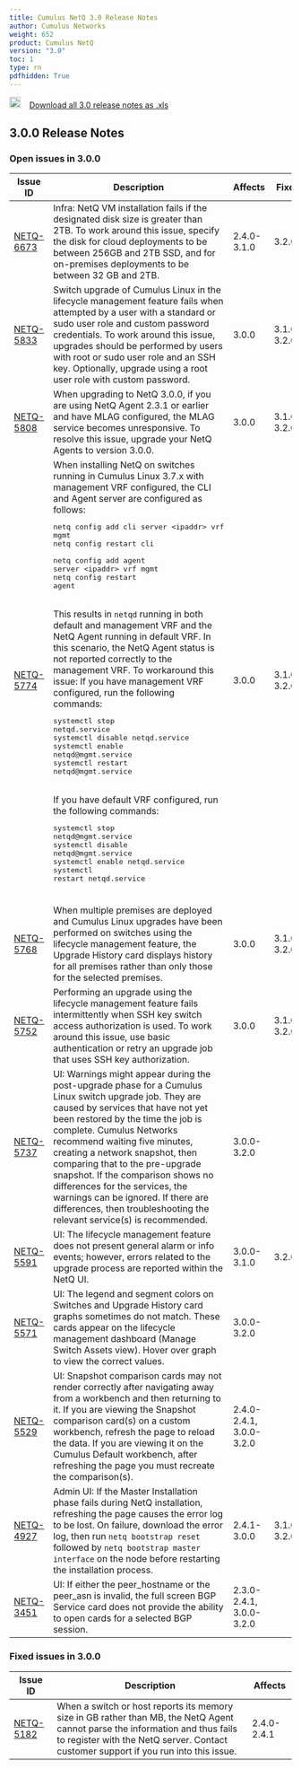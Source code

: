 ```yaml
---
title: Cumulus NetQ 3.0 Release Notes
author: Cumulus Networks
weight: 652
product: Cumulus NetQ
version: "3.0"
toc: 1
type: rn
pdfhidden: True
---
```

<a href="/cumulus-netq-30/rn.xls"><img src="/images/xls_icon.png" height="20px" width="20px" alt="Download 3.0 Release Notes xls" /></a>&nbsp;&nbsp;&nbsp;&nbsp;<a href="/cumulus-netq-30/rn.xls">Download all 3.0 release notes as .xls</a>
## 3.0.0 Release Notes
### Open issues in 3.0.0

|  Issue ID 	|   Description	|   Affects	|   Fixed |
|---	        |---	        |---	    |---	                |
| <a name="NETQ-6673"></a> [NETQ-6673](#NETQ-6673) <a name="NETQ-6673"></a> | Infra: NetQ VM installation fails if the designated disk size is greater than 2TB. To work around this issue, specify the disk for cloud deployments to be between 256GB and 2TB SSD, and for on-premises deployments to be between 32 GB and 2TB. | 2.4.0-3.1.0 | 3.2.0|
| <a name="NETQ-5833"></a> [NETQ-5833](#NETQ-5833) <a name="NETQ-5833"></a> | Switch upgrade of Cumulus Linux in the lifecycle management feature fails when attempted by a user with a standard or sudo user role and custom password credentials. To work around this issue, upgrades should be performed by users with root or sudo user role and an SSH key. Optionally, upgrade using a root user role with custom password.  | 3.0.0 | 3.1.0-3.2.0|
| <a name="NETQ-5808"></a> [NETQ-5808](#NETQ-5808) <a name="NETQ-5808"></a> | When upgrading to NetQ 3.0.0, if you are using NetQ Agent 2.3.1 or earlier and have MLAG configured, the MLAG service becomes unresponsive. To resolve this issue, upgrade your NetQ Agents to version 3.0.0. | 3.0.0 | 3.1.0-3.2.0|
| <a name="NETQ-5774"></a> [NETQ-5774](#NETQ-5774) <a name="NETQ-5774"></a> | When installing NetQ on switches running in Cumulus Linux 3.7.x  with management VRF configured, the CLI and Agent server are configured as follows:<br /><pre>netq config add cli server \<ipaddr\> vrf mgmt<br />netq config restart cli<br /><br />netq config add agent server \<ipaddr\> vrf mgmt<br />netq config restart agent<br /></pre><br />This results in `netqd` running in both default and management VRF and the NetQ Agent running in default VRF. In this scenario, the NetQ Agent status is not reported correctly to the management VRF. To workaround this issue: If you have management VRF configured, run the following commands:<br /><pre>systemctl stop netqd.service<br />systemctl disable netqd.service<br />systemctl enable netqd&#64;mgmt.service<br />systemctl restart netqd&#64;mgmt.service<br /></pre><br />If you have default VRF configured, run the following commands:<br /><pre>systemctl stop netqd&#64;mgmt.service<br />systemctl disable netqd&#64;mgmt.service<br />systemctl enable netqd.service<br />systemctl restart netqd.service<br /></pre><br /> | 3.0.0 | 3.1.0-3.2.0|
| <a name="NETQ-5768"></a> [NETQ-5768](#NETQ-5768) <a name="NETQ-5768"></a> | When multiple premises are deployed and Cumulus Linux upgrades have been performed on switches using the lifecycle management feature, the Upgrade History card displays history for all premises rather than only those for the selected premises. | 3.0.0 | 3.1.0-3.2.0|
| <a name="NETQ-5752"></a> [NETQ-5752](#NETQ-5752) <a name="NETQ-5752"></a> | Performing an upgrade using the lifecycle management feature fails intermittently when SSH key switch access authorization is used. To work around this issue, use basic authentication or retry an upgrade job that uses SSH key authorization. | 3.0.0 | 3.1.0-3.2.0|
| <a name="NETQ-5737"></a> [NETQ-5737](#NETQ-5737) <a name="NETQ-5737"></a> | UI: Warnings might appear during the post-upgrade phase for a Cumulus Linux switch upgrade job. They are caused by services that have not yet been restored by the time the job is complete. Cumulus Networks recommend waiting five minutes, creating a network snapshot, then comparing that to the pre-upgrade snapshot. If the comparison shows no differences for the services, the warnings can be ignored. If there are differences, then troubleshooting the relevant service(s) is recommended. | 3.0.0-3.2.0 | |
| <a name="NETQ-5591"></a> [NETQ-5591](#NETQ-5591) <a name="NETQ-5591"></a> | UI: The lifecycle management feature does not present general alarm or info events; however, errors related to the upgrade process are reported within the NetQ UI. | 3.0.0-3.1.0 | 3.2.0|
| <a name="NETQ-5571"></a> [NETQ-5571](#NETQ-5571) <a name="NETQ-5571"></a> | UI: The legend and segment colors on Switches and Upgrade History card graphs sometimes do not match. These cards appear on the lifecycle management dashboard (Manage Switch Assets view). Hover over graph to view the correct values. | 3.0.0-3.2.0 | |
| <a name="NETQ-5529"></a> [NETQ-5529](#NETQ-5529) <a name="NETQ-5529"></a> | UI: Snapshot comparison cards may not render correctly after navigating away from a workbench and then returning to it. If you are viewing the Snapshot comparison card(s) on a custom workbench, refresh the page to reload the data. If you are viewing it on the Cumulus Default workbench, after refreshing the page you must recreate the comparison(s). | 2.4.0-2.4.1, 3.0.0-3.2.0 | |
| <a name="NETQ-4927"></a> [NETQ-4927](#NETQ-4927) <a name="NETQ-4927"></a> | Admin UI: If the Master Installation phase fails during NetQ installation, refreshing the page causes the error log to be lost. On failure, download the error log, then run `netq bootstrap reset` followed by `netq bootstrap master interface` on the node before restarting the installation process. | 2.4.1-3.0.0 | 3.1.0-3.2.0|
| <a name="NETQ-3451"></a> [NETQ-3451](#NETQ-3451) <a name="NETQ-3451"></a> | UI: If either the peer_hostname or the peer_asn is invalid, the full screen BGP Service card does not provide the ability to open cards for a selected BGP session. | 2.3.0-2.4.1, 3.0.0-3.2.0 | |

### Fixed issues in 3.0.0
|  Issue ID 	|   Description	|   Affects	|
|---	        |---	        |---	    |
| <a name="NETQ-5182"></a> [NETQ-5182](#NETQ-5182) | When a switch or host reports its memory size in GB rather than MB, the NetQ Agent cannot parse the information and thus fails to register with the NetQ server. Contact customer support if you run into this issue. | 2.4.0-2.4.1 | |

